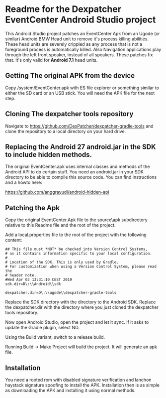 # Readme for the Dexpatcher EventCenter Android Studio project

This Android Studio project patches an EventCenter Apk from an
Ugode (or similar) Android BMW Head unit to remove it's process
killing abilities. These head units are severely crippled as
any process that is not a foreground process is automatically
killed.
Also Navigation applications play through the left front speaker,
instead of all speakers. These patches fix that. It's only valid for **Android 7.1** head units.

## Getting The original APK from the device

Copy /system/EventCenter.apk with ES file explorer or something
similar to either the SD card or an USB stick. You will need the
APK file for the next step.

## Cloning The dexpatcher tools repository

Navigate to https://github.com/DexPatcher/dexpatcher-gradle-tools
and clone the repository to a local directory on your hard drive.

## Replacing the Android 27 android.jar in the SDK to include hidden methods.

The original EventCenter.apk uses internal classes and methods of the Android API
to do certain stuff. You need an android.jar in your SDK directory to be able to compile
this source code. You can find instructions and a howto here:

https://github.com/anggrayudi/android-hidden-api

## Patching the Apk

Copy the original EventCenter.Apk file to the source\apk subdirectory
relative to this Readme file and the root of the project.

Add a local.properties file to the root of the project with the following content:

```
## This file must *NOT* be checked into Version Control Systems,
# as it contains information specific to your local configuration.
#
# Location of the SDK. This is only used by Gradle.
# For customization when using a Version Control System, please read the
# header note.
#Wed Apr 03 13:31:10 CEST 2019
sdk.dir=D\:\\Android\\sdk

dexpatcher.dir=D\:\\ugode\\dexpatcher-gradle-tools
```

Replace the SDK directory with the directory to the Android SDK.
Replace the dexpatcher.dir with the directory where you just cloned the dexpatcher
tools repository.

Now open Android Studio, open the project and let it sync. If it asks to update the
Gradle plugin, select NO.

Using the Build variant, switch to a release build.

Running Build -> Make Project will build the project. It will generate an apk file.

## Installation

You need a rooted rom with disabled signature verification and lanchon haystack signature spoofing to install the APK. Installation then is as simple as downloading the APK and installing it using normal methods.
